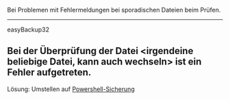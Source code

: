Bei Problemen mit Fehlermeldungen bei sporadischen Dateien beim Prüfen. 

----------
easyBackup32

Bei der Überprüfung der Datei <irgendeine beliebige Datei, kann auch wechseln> ist ein Fehler aufgetreten.
----------

Lösung: Umstellen auf [Powershell-Sicherung](https://github.com/Delapro/DelaproInstall#alternative-sicherung-mittels-powershell)

